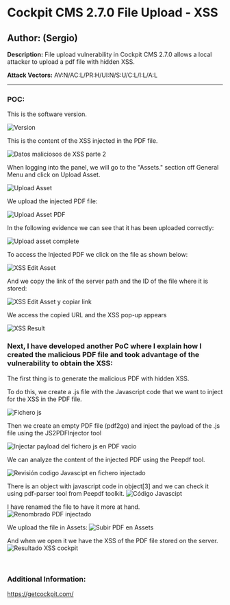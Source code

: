# Cockpit CMS 2.7.0 File Upload - XSS

## Author: (Sergio)

**Description:** File upload vulnerability in Cockpit CMS 2.7.0 allows a local attacker to upload a pdf file with hidden XSS.

**Attack Vectors:** AV:N/AC:L/PR:H/UI:N/S:U/C:L/I:L/A:L

---

### POC:

This is the software version.

![Version](https://github.com/sromanhu/CockpitCMS-File-Upload--XSS---Assets/assets/87250597/9b5ae2e1-bf8c-4794-9cdb-fd2e76488ee7)

This is the content of the XSS injected in the PDF file.

![Datos maliciosos de XSS parte 2](https://github.com/sromanhu/CockpitCMS-File-Upload--XSS---Assets/assets/87250597/a463d3d8-7c0d-47f0-a33b-f96adda71d4a)



When logging into the panel, we will go to the "Assets." section off General Menu and click on Upload Asset.

![Upload Asset](https://github.com/sromanhu/CockpitCMS-File-Upload--XSS---Assets/assets/87250597/5ef2f5af-c017-40ca-9f87-3502065dc855)


We upload the injected PDF file:

![Upload Asset PDF](https://github.com/sromanhu/CockpitCMS-File-Upload--XSS---Assets/assets/87250597/2854b82a-c3e3-4013-a17b-b9c60ffc8970)


In the following evidence we can see that it has been uploaded correctly:

![Upload asset complete](https://github.com/sromanhu/CockpitCMS-File-Upload--XSS---Assets/assets/87250597/8be71211-6731-4aea-b7b2-7dcc7c90dfd0)


To access the Injected PDF we click on the file as shown below:

![XSS Edit Asset](https://github.com/sromanhu/CockpitCMS-File-Upload--XSS---Assets/assets/87250597/be8e3a09-de5c-4789-80b9-bfbe349122f3)


And we copy the link of the server path and the ID of the file where it is stored:

![XSS Edit Asset y copiar link](https://github.com/sromanhu/CockpitCMS-File-Upload--XSS---Assets/assets/87250597/0dd184a7-b4fb-4ba6-b638-904ad552359b)


We access the copied URL and the XSS pop-up appears

![XSS Result](https://github.com/sromanhu/CockpitCMS-File-Upload--XSS---Assets/assets/87250597/8027f558-1723-4f9b-8f4e-7810183b2aae)



### Next, I have developed another PoC where I explain how I created the malicious PDF file and took advantage of the vulnerability to obtain the XSS:

The first thing is to generate the malicious PDF with hidden XSS.

To do this, we create a .js file with the Javascript code that we want to inject for the XSS in the PDF file.

![Fichero js](https://github.com/sromanhu/CockpitCMS-File-Upload--XSS---Assets/assets/87250597/83a0c2c7-4736-4b06-b663-3304082f56bb)


Then we create an empty PDF file (pdf2go) and inject the payload of the .js file using the JS2PDFInjector tool

![Injectar payload del fichero js en PDF vacio](https://github.com/sromanhu/CockpitCMS-File-Upload--XSS---Assets/assets/87250597/29b37616-f70f-47de-b91f-9c68b078508a)

We can analyze the content of the injected PDF using the Peepdf tool.

![Revisión codigo Javascipt en fichero injectado](https://github.com/sromanhu/CockpitCMS-File-Upload--XSS---Assets/assets/87250597/2d7db472-701f-45d9-8538-7e43959501ce)


There is an object with javascript code in object[3] and we can check it using pdf-parser tool from Peepdf toolkit.
![Código Javascipt](https://github.com/sromanhu/CockpitCMS-File-Upload--XSS---Assets/assets/87250597/ff1c87fb-8fd1-4d25-950a-e32317b47257)


I have renamed the file to have it more at hand.
![Renombrado PDF injectado](https://github.com/sromanhu/CockpitCMS-File-Upload--XSS---Assets/assets/87250597/65fa1026-790b-486d-bd94-32970d0d6b3f)


We upload the file in Assets:
![Subir PDF en Assets](https://github.com/sromanhu/CockpitCMS-File-Upload--XSS---Assets/assets/87250597/19ce93bf-d8ac-400e-ac6e-e245d4da07cc)


And when we open it we have the XSS of the PDF file stored on the server.
![Resultado XSS cockpit](https://github.com/sromanhu/CockpitCMS-File-Upload--XSS---Assets/assets/87250597/f3ae8c01-2eee-416c-bba4-13b4c3e6c342)








</br>

### Additional Information:
https://getcockpit.com/
